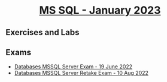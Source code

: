 # <a href="https://softuni.bg/trainings/3965/ms-sql-january-2023"><p align="center"> MS SQL - January 2023<p>
</a>



## Exercises and Labs

## Exams
- <a href="https://github.com/NikolovDaniel/Software-University--SoftUni-/tree/main/C%23%20Programming/C%23%20DB/C%23%20DB%20-%20Exams/Databases%20MSSQL%20Server%20Exam%20-%2019%20June%202022"> Databases MSSQL Server Exam - 19 June 2022 </a>
- <a href="https://github.com/NikolovDaniel/Software-University--SoftUni-/tree/main/C%23%20Programming/C%23%20DB/C%23%20DB%20-%20Exams/Databases%20MSSQL%20Server%20Retake%20Exam%20-%2010%20Aug%202022"> Databases MSSQL Server Retake Exam - 10 Aug 2022 </a>

